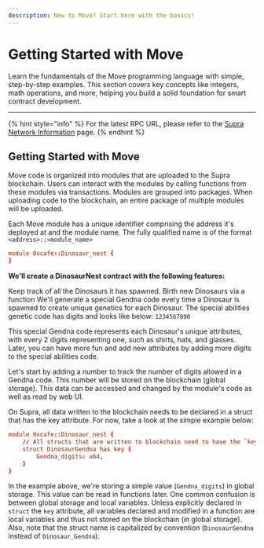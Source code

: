 ```yaml
---
description: New to Move? Start here with the basics!
---
```


# Getting Started with Move

Learn the fundamentals of the Move programming language with simple, step-by-step examples. This section covers key concepts like integers, math operations, and more, helping you build a solid foundation for smart contract development.

***

{% hint style="info" %}
For the latest RPC URL, please refer to the [Supra Network Information](https://docs.supra.com/network-information) page.
{% endhint %}

## Getting Started with Move

Move code is organized into modules that are uploaded to the Supra blockchain. Users can interact with the modules by calling functions from these modules via transactions. Modules are grouped into packages. When uploading code to the blockchain, an entire package of multiple modules will be uploaded.

Each Move module has a unique identifier comprising the address it's deployed at and the module name. The fully qualified name is of the format `<address>::<module_name>`

```toml
module 0xcafe::Dinosaur_nest {
}
```

**We'll create a DinosaurNest contract with the following features:**

Keep track of all the Dinosaurs it has spawned. Birth new Dinosaurs via a function We'll generate a special Gendna code every time a Dinosaur is spawned to create unique genetics for each Dinosaur. The special abilities genetic code has digits and looks like below: `1234567890`

This special Gendna code represents each Dinosaur's unique attributes, with every 2 digits representing one, such as shirts, hats, and glasses. Later, you can have more fun and add new attributes by adding more digits to the special abilities code.

Let's start by adding a number to track the number of digits allowed in a Gendna code. This number will be stored on the blockchain (global storage). This data can be accessed and changed by the module's code as well as read by web UI.

On Supra, all data written to the blockchain needs to be declared in a struct that has the key attribute. For now, take a look at the simple example below:

```toml
module 0xcafe::Dinosaur_nest {
    // All structs that are written to blockchain need to have the `key` attribute.
    struct DinosaurGendna has key {
        Gendna_digits: u64,
    }   
}
```

In the example above, we're storing a simple value (`Gendna_digits`) in global storage. This value can be read in functions later. One common confusion is between global storage and local variables. Unless explicitly declared in `struct` the `key` attribute, all variables declared and modified in a function are local variables and thus not stored on the blockchain (in global storage). Also, note that the struct name is capitalized by convention (`DinosaurGendna` instead of `Dinosaur_Gendna`).
